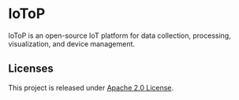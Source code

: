 # IoToP 

IoToP is an open-source IoT platform for data collection, processing, visualization, and device management.


## Licenses

This project is released under [Apache 2.0 License](./LICENSE).
